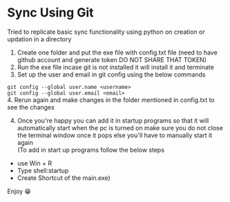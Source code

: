 # Sync Using Git
Tried to replicate basic sync functionality using python on creation or updation in a directory

1. Create one folder and put the exe file with config.txt file (need to have github account and generate token DO NOT SHARE THAT TOKEN)
2. Run the exe file incase git is not installed it will install it and terminate
3. Set up the user and email in git config using the below commands<br/>

 `
 git config --global user.name <username>
 `
 <br/>
 `
 git config --global user.email <email>
 `
 <br/>
4. Rerun again and make changes in the folder mentioned in config.txt to see the changes

4. Once you're happy you can add it in startup programs so that it will automatically start when the pc is turned on make sure you do not close the terminal window once it pops else you'll have to manually start it again<br/>
(To add in start up programs follow the below steps 
- use Win + R
- Type shell:startup
- Create Shortcut of the main.exe)

Enjoy 😁
